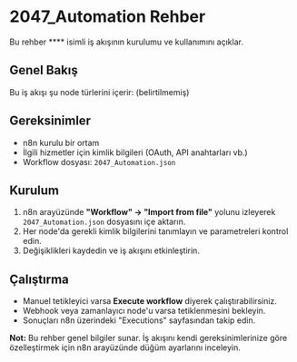 # 2047_Automation Rehber

Bu rehber **** isimli iş akışının kurulumu ve kullanımını açıklar.

## Genel Bakış
Bu iş akışı şu node türlerini içerir: (belirtilmemiş)

## Gereksinimler
- n8n kurulu bir ortam
- İlgili hizmetler için kimlik bilgileri (OAuth, API anahtarları vb.)
- Workflow dosyası: `2047_Automation.json`

## Kurulum
1. n8n arayüzünde **"Workflow" → "Import from file"** yolunu izleyerek `2047_Automation.json` dosyasını içe aktarın.
2. Her node'da gerekli kimlik bilgilerini tanımlayın ve parametreleri kontrol edin.
3. Değişiklikleri kaydedin ve iş akışını etkinleştirin.

## Çalıştırma
- Manuel tetikleyici varsa **Execute workflow** diyerek çalıştırabilirsiniz.
- Webhook veya zamanlayıcı node'u varsa tetiklenmesini bekleyin.
- Sonuçları n8n üzerindeki "Executions" sayfasından takip edin.

**Not:** Bu rehber genel bilgiler sunar. İş akışını kendi gereksinimlerinize göre özelleştirmek için n8n arayüzünde düğüm ayarlarını inceleyin.
